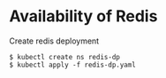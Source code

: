 # Availability of Redis

Create redis deployment

```
$ kubectl create ns redis-dp
$ kubectl apply -f redis-dp.yaml
```